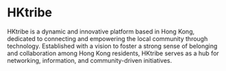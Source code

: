 # HKtribe
HKtribe is a dynamic and innovative platform based in Hong Kong, dedicated to connecting and empowering the local community through technology. Established with a vision to foster a strong sense of belonging and collaboration among Hong Kong residents, HKtribe serves as a hub for networking, information, and community-driven initiatives.
